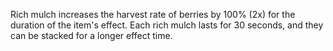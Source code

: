 Rich mulch increases the harvest rate of berries by 100% (2x) for the duration of the item's effect.  Each rich mulch lasts for 30 seconds, and they can be stacked for a longer effect time.
